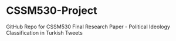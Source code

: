 # CSSM530-Project
GitHub Repo for CSSM530 Final Research Paper - Political Ideology Classification in Turkish Tweets
